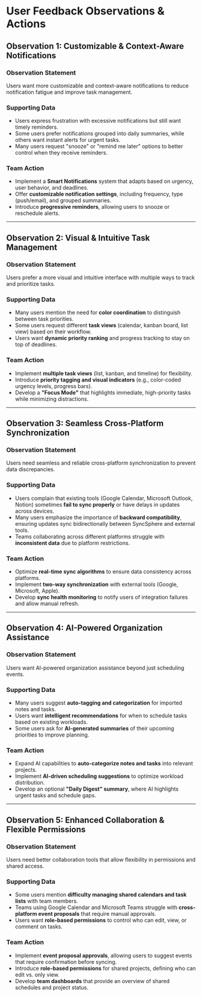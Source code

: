 # User Feedback Observations & Actions

## Observation 1: Customizable & Context-Aware Notifications

### Observation Statement
Users want more customizable and context-aware notifications to reduce notification fatigue and improve task management.

### Supporting Data
- Users express frustration with excessive notifications but still want timely reminders.
- Some users prefer notifications grouped into daily summaries, while others want instant alerts for urgent tasks.
- Many users request "snooze" or "remind me later" options to better control when they receive reminders.

### Team Action
- Implement a **Smart Notifications** system that adapts based on urgency, user behavior, and deadlines.
- Offer **customizable notification settings**, including frequency, type (push/email), and grouped summaries.
- Introduce **progressive reminders**, allowing users to snooze or reschedule alerts.

---

## Observation 2: Visual & Intuitive Task Management

### Observation Statement
Users prefer a more visual and intuitive interface with multiple ways to track and prioritize tasks.

### Supporting Data
- Many users mention the need for **color coordination** to distinguish between task priorities.
- Some users request different **task views** (calendar, kanban board, list view) based on their workflow.
- Users want **dynamic priority ranking** and progress tracking to stay on top of deadlines.

### Team Action
- Implement **multiple task views** (list, kanban, and timeline) for flexibility.
- Introduce **priority tagging and visual indicators** (e.g., color-coded urgency levels, progress bars).
- Develop a **"Focus Mode"** that highlights immediate, high-priority tasks while minimizing distractions.

---

## Observation 3: Seamless Cross-Platform Synchronization

### Observation Statement
Users need seamless and reliable cross-platform synchronization to prevent data discrepancies.

### Supporting Data
- Users complain that existing tools (Google Calendar, Microsoft Outlook, Notion) sometimes **fail to sync properly** or have delays in updates across devices.
- Many users emphasize the importance of **backward compatibility**, ensuring updates sync bidirectionally between SyncSphere and external tools.
- Teams collaborating across different platforms struggle with **inconsistent data** due to platform restrictions.

### Team Action
- Optimize **real-time sync algorithms** to ensure data consistency across platforms.
- Implement **two-way synchronization** with external tools (Google, Microsoft, Apple).
- Develop **sync health monitoring** to notify users of integration failures and allow manual refresh.

---

## Observation 4: AI-Powered Organization Assistance

### Observation Statement
Users want AI-powered organization assistance beyond just scheduling events.

### Supporting Data
- Many users suggest **auto-tagging and categorization** for imported notes and tasks.
- Users want **intelligent recommendations** for when to schedule tasks based on existing workloads.
- Some users ask for **AI-generated summaries** of their upcoming priorities to improve planning.

### Team Action
- Expand AI capabilities to **auto-categorize notes and tasks** into relevant projects.
- Implement **AI-driven scheduling suggestions** to optimize workload distribution.
- Develop an optional **"Daily Digest" summary**, where AI highlights urgent tasks and schedule gaps.

---

## Observation 5: Enhanced Collaboration & Flexible Permissions

### Observation Statement
Users need better collaboration tools that allow flexibility in permissions and shared access.

### Supporting Data
- Some users mention **difficulty managing shared calendars and task lists** with team members.
- Teams using Google Calendar and Microsoft Teams struggle with **cross-platform event proposals** that require manual approvals.
- Users want **role-based permissions** to control who can edit, view, or comment on tasks.

### Team Action
- Implement **event proposal approvals**, allowing users to suggest events that require confirmation before syncing.
- Introduce **role-based permissions** for shared projects, defining who can edit vs. only view.
- Develop **team dashboards** that provide an overview of shared schedules and project status.
